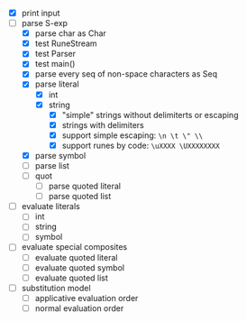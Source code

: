 * [x] print input
* [ ] parse S-exp
  * [x] parse char as Char
  * [x] test RuneStream
  * [x] test Parser
  * [x] test main()
  * [x] parse every seq of non-space characters as Seq
  * [x] parse literal
    * [x] int
    * [x] string
      * [x] "simple" strings without delimiterts or escaping
      * [x] strings with delimiters
      * [x] support simple escaping: `\n \t \" \\`
      * [x] support runes by code: `\uXXXX \UXXXXXXXX`
  * [x] parse symbol
  * [ ] parse list
  * [ ] quot
    * [ ] parse quoted literal
    * [ ] parse quoted list
* [ ] evaluate literals
  * [ ] int
  * [ ] string
  * [ ] symbol
* [ ] evaluate special composites
  * [ ] evaluate quoted literal
  * [ ] evaluate quoted symbol
  * [ ] evaluate quoted list
* [ ] substitution model
  * [ ] applicative evaluation order
  * [ ] normal evaluation order
